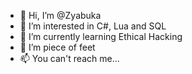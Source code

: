 - 👋 Hi, I’m @Zyabuka
- 👀 I’m interested in C#, Lua and SQL
- 🌱 I’m currently learning Ethical Hacking
- 💞️ I’m piece of feet
- 📫 You can't reach me...

<!---
Don't make Zyabuka shy! You'll be blocked for it! He's works currently are trash.
 So, if u want support him, then you need sub to him...
--->
